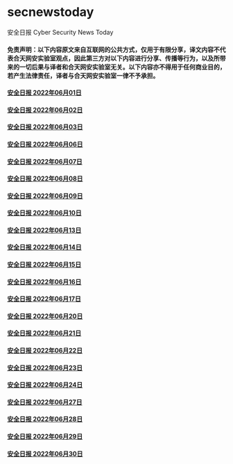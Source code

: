 # secnewstoday

安全日报 Cyber Security News Today

#### 免责声明：以下内容原文来自互联网的公共方式，仅用于有限分享，译文内容不代表合天网安实验室观点，因此第三方对以下内容进行分享、传播等行为，以及所带来的一切后果与译者和合天网安实验室无关。以下内容亦不得用于任何商业目的，若产生法律责任，译者与合天网安实验室一律不予承担。

#### [安全日报 2022年06月01日](https://github.com/hetianlab/secnewstoday/blob/master/June.2022/secnews-20220601.md)
#### [安全日报 2022年06月02日](https://github.com/hetianlab/secnewstoday/blob/master/June.2022/secnews-20220602.md)
#### [安全日报 2022年06月03日](https://github.com/hetianlab/secnewstoday/blob/master/June.2022/secnews-20220603.md)
#### [安全日报 2022年06月06日](https://github.com/hetianlab/secnewstoday/blob/master/June.2022/secnews-20220606md)
#### [安全日报 2022年06月07日](https://github.com/hetianlab/secnewstoday/blob/master/June.2022/secnews-20220607.md)
#### [安全日报 2022年06月08日](https://github.com/hetianlab/secnewstoday/blob/master/June.2022/secnews-20220608.md)
#### [安全日报 2022年06月09日](https://github.com/hetianlab/secnewstoday/blob/master/June.2022/secnews-20220609.md)
#### [安全日报 2022年06月10日](https://github.com/hetianlab/secnewstoday/blob/master/June.2022/secnews-20220610.md)
#### [安全日报 2022年06月13日](https://github.com/hetianlab/secnewstoday/blob/master/June.2022/secnews-20220613.md)
#### [安全日报 2022年06月14日](https://github.com/hetianlab/secnewstoday/blob/master/June.2022/secnews-20220614.md)
#### [安全日报 2022年06月15日](https://github.com/hetianlab/secnewstoday/blob/master/June.2022/secnews-20220615.md)
#### [安全日报 2022年06月16日](https://github.com/hetianlab/secnewstoday/blob/master/June.2022/secnews-20220616.md)
#### [安全日报 2022年06月17日](https://github.com/hetianlab/secnewstoday/blob/master/June.2022/secnews-20220617.md)
#### [安全日报 2022年06月20日](https://github.com/hetianlab/secnewstoday/blob/master/June.2022/secnews-20220620.md)
#### [安全日报 2022年06月21日](https://github.com/hetianlab/secnewstoday/blob/master/June.2022/secnews-20220621.md)
#### [安全日报 2022年06月22日](https://github.com/hetianlab/secnewstoday/blob/master/June.2022/secnews-20220622.md)
#### [安全日报 2022年06月23日](https://github.com/hetianlab/secnewstoday/blob/master/June.2022/secnews-20220623.md)
#### [安全日报 2022年06月24日](https://github.com/hetianlab/secnewstoday/blob/master/June.2022/secnews-20220624.md)
#### [安全日报 2022年06月27日](https://github.com/hetianlab/secnewstoday/blob/master/June.2022/secnews-20220627.md)
#### [安全日报 2022年06月28日](https://github.com/hetianlab/secnewstoday/blob/master/June.2022/secnews-20220628.md)
#### [安全日报 2022年06月29日](https://github.com/hetianlab/secnewstoday/blob/master/June.2022/secnews-20220629.md)
#### [安全日报 2022年06月30日](https://github.com/hetianlab/secnewstoday/blob/master/June.2022/secnews-20220630.md)
